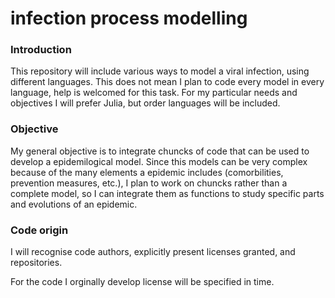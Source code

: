 # infection process modelling
### Introduction
This repository will include various ways to model a viral infection, using different languages. This does not mean I plan to code every model in every language, help is welcomed for this task. For my particular needs and objectives I will prefer Julia, but order languages will be included.

### Objective
My general objective is to integrate chuncks of code that can be used to develop a epidemilogical model. Since this models can be very complex because of the many elements a epidemic includes (comorbilities, prevention measures, etc.), I plan to work on chuncks rather than a complete model, so I can integrate them as functions to study specific parts and evolutions of an epidemic.

### Code origin
I will recognise code authors, explicitly present licenses granted, and repositories. 

For the code I orginally develop license will be specified in time.
